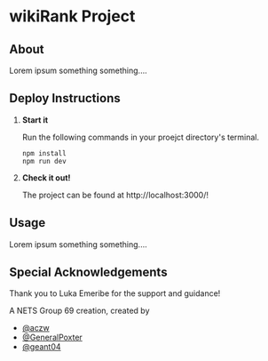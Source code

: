 # wikiRank Project

## About

Lorem ipsum something something....

## Deploy Instructions

1. **Start it**
    
    Run the following commands in your proejct directory's terminal.

    ```
    npm install
    npm run dev
    ```

2. **Check it out!**

    The project can be found at http://localhost:3000/! 

## Usage

Lorem ipsum something something....


## Special Acknowledgements

Thank you to Luka Emeribe for the support and guidance! 

A NETS Group 69 creation, created by
* [@aczw](https://github.com/aczw)
* [@GeneralPoxter](https://github.com/GeneralPoxter)
* [@geant04](https://github.com/geant04)


